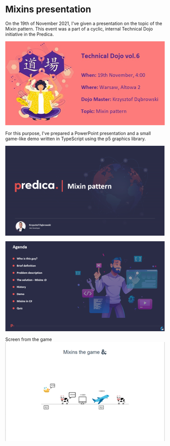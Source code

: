 # Mixins presentation

On the 19th of November 2021, I've given a presentation on the topic of the Mixin pattern. This event was a part of a cyclic, internal Technical Dojo initiative in the Predica.

![Technical Dojo graphic](graphics/dojo.png)

For this purpose, I've prepared a PowerPoint presentation and a small game-like demo written in TypeScript using the p5 graphics library.

![Presentation title slide](graphics/title-screen.png)

![Presentation agenda](graphics/agenda.png)

Screen from the game  
![Screen from the game](graphics/game.png)
